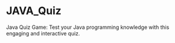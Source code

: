 # JAVA_Quiz
Java Quiz Game: Test your Java programming knowledge with this engaging and interactive quiz.

